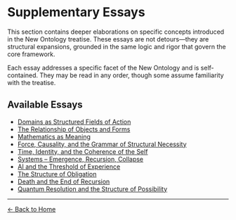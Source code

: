 # Supplementary Essays

This section contains deeper elaborations on specific concepts introduced in the New Ontology treatise. These essays are not detours—they are structural expansions, grounded in the same logic and rigor that govern the core framework.

Each essay addresses a specific facet of the New Ontology and is self-contained. They may be read in any order, though some assume familiarity with the treatise.

## Available Essays

- [Domains as Structured Fields of Action](/the-new-ontology---public-release/supplementary-essays/1-domains-as-structured-fields.html)
- [The Relationship of Objects and Forms](/the-new-ontology---public-release/supplementary-essays/2-relationship-of-objects-and-forms.html)
- [Mathematics as Meaning](/the-new-ontology---public-release/supplementary-essays/3-mathematics-as-meaning.html)
- [Force, Causality, and the Grammar of Structural Necessity](/the-new-ontology---public-release/supplementary-essays/4-force-causality-grammar.html)
- [Time, Identity, and the Coherence of the Self](/the-new-ontology---public-release/supplementary-essays/5-time-identity-coherence.html)
- [Systems – Emergence, Recursion, Collapse](/the-new-ontology---public-release/supplementary-essays/6-systems-emergence-recursion-collapse.html)
- [AI and the Threshold of Experience](/the-new-ontology---public-release/supplementary-essays/7-ai-threshold-experience.html)
- [The Structure of Obligation](/the-new-ontology---public-release/supplementary-essays/8-structure-of-obligation.html)
- [Death and the End of Recursion](/the-new-ontology---public-release/supplementary-essays/9-death-and-the-end-of-recursion.html)
- [Quantum Resolution and the Structure of Possibility](/the-new-ontology---public-release/supplementary-essays/10-quantum-resolution-possibility.html)

---

[← Back to Home](/the-new-ontology---public-release/)

